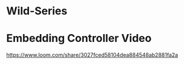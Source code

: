 # Wild-Series

<h1> Embedding Controller Video </h1>

https://www.loom.com/share/3027fced58104dea884548ab2881fa2a
